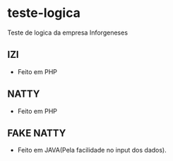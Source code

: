 # teste-logica
Teste de logica da empresa Inforgeneses

## IZI

- Feito em PHP

## NATTY

- Feito em PHP

## FAKE NATTY

- Feito em JAVA(Pela facilidade no input dos dados).
